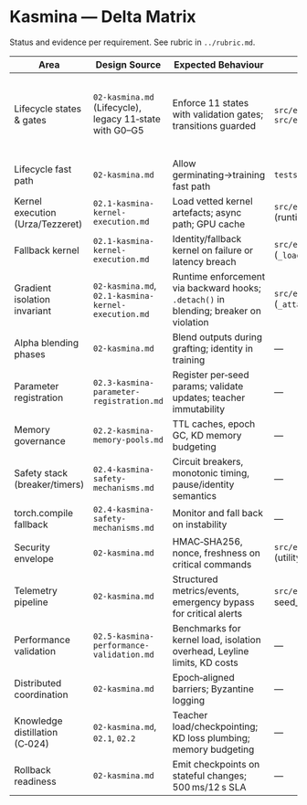 # Kasmina — Delta Matrix

Status and evidence per requirement. See rubric in `../rubric.md`.

| Area | Design Source | Expected Behaviour | Prototype Evidence | Status | Severity | Notes |
| --- | --- | --- | --- | --- | --- | --- |
| Lifecycle states & gates | `02-kasmina.md` (Lifecycle), legacy 11‑state with G0–G5 | Enforce 11 states with validation gates; transitions guarded | `src/esper/kasmina/lifecycle.py`, `src/esper/kasmina/seed_manager.py` | Diverges | Should‑have | Prototype uses Leyline enum stages (UNKNOWN→GERMINATING→…→CULLING→CANCELLED). No explicit G0–G5 checks or embargo/reset/terminated states. |
| Lifecycle fast path | `02-kasmina.md` | Allow germinating→training fast path | `tests/kasmina/test_lifecycle.py` | Implemented | Nice‑to‑have | Covered by tests. |
| Kernel execution (Urza/Tezzeret) | `02.1-kasmina-kernel-execution.md` | Load vetted kernel artefacts; async path; GPU cache | `src/esper/kasmina/seed_manager.py` (runtime.fetch_kernel) | Partially Implemented | Should‑have | Synchronous fetch with simple fallback; no GPU‑resident cache or async scheduling. |
| Fallback kernel | `02.1-kasmina-kernel-execution.md` | Identity/fallback kernel on failure or latency breach | `src/esper/kasmina/seed_manager.py` (`_load_fallback`) | Implemented | Should‑have | Budget breach triggers fallback and telemetry. |
| Gradient isolation invariant | `02-kasmina.md`, `02.1-kasmina-kernel-execution.md` | Runtime enforcement via backward hooks; `.detach()` in blending; breaker on violation | `src/esper/kasmina/seed_manager.py` (`_attach_kernel`) | Missing | Must‑have | Only checks parameter id overlap once; no hooks, no dot‑product check, no blending, no breaker. |
| Alpha blending phases | `02-kasmina.md` | Blend outputs during grafting; identity in training | — | Missing | Should‑have | Not present. |
| Parameter registration | `02.3-kasmina-parameter-registration.md` | Register per‑seed params; validate updates; teacher immutability | — | Missing | Must‑have | No registration, no LR group mapping, no teacher protections. |
| Memory governance | `02.2-kasmina-memory-pools.md` | TTL caches, epoch GC, KD memory budgeting | — | Missing | Should‑have | No TTL/GC in Kasmina; no KD allocation checks. |
| Safety stack (breaker/timers) | `02.4-kasmina-safety-mechanisms.md` | Circuit breakers, monotonic timing, pause/identity semantics | — | Missing | Should‑have | Only fallback kernel exists; no breaker/timer framework or pause API. |
| torch.compile fallback | `02.4-kasmina-safety-mechanisms.md` | Monitor and fall back on instability | — | Missing | Nice‑to‑have | Not implemented. |
| Security envelope | `02-kasmina.md` | HMAC‑SHA256, nonce, freshness on critical commands | `src/esper/security/signing.py` (utility only) | Partially Implemented | Should‑have | Signing helper exists, but Kasmina command path does not verify signatures/nonces. |
| Telemetry pipeline | `02-kasmina.md` | Structured metrics/events, emergency bypass for critical alerts | `src/esper/core/telemetry.py`; seed_manager emissions | Partially Implemented | Should‑have | Emits metrics/events; no emergency bypass path or priority handling. |
| Performance validation | `02.5-kasmina-performance-validation.md` | Benchmarks for kernel load, isolation overhead, Leyline limits, KD costs | — | Missing | Nice‑to‑have | No harness in prototype for Kasmina; broader profiling exists elsewhere. |
| Distributed coordination | `02-kasmina.md` | Epoch‑aligned barriers; Byzantine logging | — | Missing | Nice‑to‑have | Not present in Kasmina. |
| Knowledge distillation (C‑024) | `02-kasmina.md`, `02.1`, `02.2` | Teacher load/checkpointing; KD loss plumbing; memory budgeting | — | Missing | Nice‑to‑have | Not present in Kasmina prototype. |
| Rollback readiness | `02-kasmina.md` | Emit checkpoints on stateful changes; 500 ms/12 s SLA | — | Missing | Should‑have | Not implemented in Kasmina path. |

